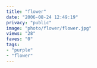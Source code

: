 ```yaml
---
title: "flower"
date: "2006-08-24 12:49:19"
privacy: "public"
image: "photo/flower/flower.jpg"
views: "28"
faves: "0"
tags:
- "purple"
- "flower"
---
```


